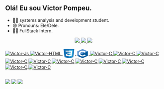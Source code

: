 ## Olá! Eu sou Victor Pompeu.

- 👨‍🎓 systems analysis and development student.
- 😄 Pronouns: Ele/Dele.
- 👨‍💻 FullStack Intern.

<div align="center">
  <a href="https://github.com/VPompeu">
  <img height="180em" src="https://github-readme-stats.vercel.app/api?username=VPompeu&theme=chartreuse-dark&show_icons=true&hide_border=false&count_private=true"/>
  <img height="180em" src="https://github-readme-streak-stats.herokuapp.com/?user=VPompeu&theme=chartreuse-dark&hide_border=false"/>
  <img height="180em" src="https://github-readme-stats.vercel.app/api/top-langs/?username=VPompeu&layout=compact&langs_count=15&theme=chartreuse-dark"/>
</div>
  
<div style="display: inline_block"><br>
  <img align="center" alt="Victor-Js" height="30" width="40" src="https://cdn.jsdelivr.net/gh/devicons/devicon/icons/html5/html5-original.svg">
  <img align="center" alt="Victor-HTML" height="30" width="40" src="https://cdn.jsdelivr.net/gh/devicons/devicon/icons/javascript/javascript-original.svg">
  <img align="center" alt="Victor-CSS" height="30" width="40" src="https://raw.githubusercontent.com/devicons/devicon/master/icons/css3/css3-original.svg">
  <img align="center" alt="Victor-C" height="30" width="40" src="https://raw.githubusercontent.com/devicons/devicon/master/icons/c/c-original.svg">
  <img align="center" alt="Victor-C" height="30" width="40" src="https://cdn.jsdelivr.net/gh/devicons/devicon/icons/java/java-original.svg" />
  <img align="center" alt="Victor-C" height="30" width="40" src="https://cdn.jsdelivr.net/gh/devicons/devicon/icons/php/php-original.svg" />
  <img align="center" alt="Victor-C" height="30" width="40" src="https://cdn.jsdelivr.net/gh/devicons/devicon/icons/react/react-original.svg" />
  <img align="center" alt="Victor-C" height="30" width="40" src="https://cdn.jsdelivr.net/gh/devicons/devicon/icons/docker/docker-original.svg" />
  <img align="center" alt="Victor-C" height="30" width="40" src="https://cdn.jsdelivr.net/gh/devicons/devicon/icons/mysql/mysql-original.svg" />
  <img align="center" alt="Victor-C" height="30" width="40" src="https://cdn.jsdelivr.net/gh/devicons/devicon/icons/postgresql/postgresql-original.svg" />
  <img align="center" alt="Victor-C" height="30" width="40" src="https://cdn.jsdelivr.net/gh/devicons/devicon/icons/python/python-original.svg" />
  <img align="center" alt="Victor-C" height="30" width="40" src="https://cdn.jsdelivr.net/gh/devicons/devicon/icons/mongodb/mongodb-original.svg" />
  <img align="center" alt="Victor-C" height="30" width="40" src="https://cdn.jsdelivr.net/gh/devicons/devicon/icons/amazonwebservices/amazonwebservices-original.svg" />
  <img align="center" alt="Victor-C" height="30" width="40" src="https://cdn.jsdelivr.net/gh/devicons/devicon/icons/git/git-original.svg" />
  <img align="center" alt="Victor-C" height="30" width="40" src="https://cdn.jsdelivr.net/gh/devicons/devicon/icons/github/github-original.svg" />
             
</div>
  
  ##
  
  <div> 
  <a href="https://www.instagram.com/vd.pompeum/" target="_blank"><img src="https://img.shields.io/badge/-Instagram-%23E4405F?style=for-the-badge&logo=instagram&logoColor=white" target="_blank"></a>
  <a href = "https://www.facebook.com/victor.davi.58/"><img src="https://img.shields.io/badge/-Facebook-%23333?style=for-the-badge&logo=facebook&logoColor=black" target="_blank"></a>
  <a href="https://www.linkedin.com/in/victor-davi-p-a6a143175/" target="_blank"><img src="https://img.shields.io/badge/-LinkedIn-%230077B5?style=for-the-badge&logo=linkedin&logoColor=white" target="_blank"></a> 
</div>
